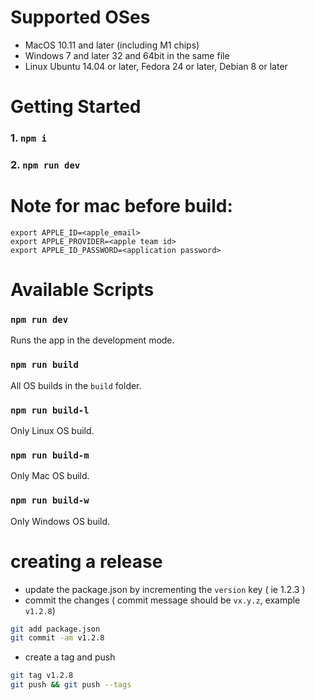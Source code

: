 # Supported OSes

- MacOS 10.11 and later (including M1 chips)
- Windows 7 and later 32 and 64bit in the same file
- Linux Ubuntu 14.04 or later, Fedora 24 or later, Debian 8 or later

# Getting Started

### 1. `npm i`

### 2. `npm run dev`

# Note for mac before build:

```
export APPLE_ID=<apple_email>
export APPLE_PROVIDER=<apple team id>
export APPLE_ID_PASSWORD=<application password>
```

# Available Scripts

### `npm run dev`

Runs the app in the development mode.

### `npm run build`

All OS builds in the `build` folder.

### `npm run build-l`

Only Linux OS build.

### `npm run build-m`

Only Mac OS build.

### `npm run build-w`

Only Windows OS build.

# creating a release

- update the package.json by incrementing the `version` key ( ie 1.2.3 )
- commit the changes ( commit message should be `vx.y.z`, example `v1.2.8`)
``` bash
git add package.json
git commit -am v1.2.8
```
- create a tag and push
```bash
git tag v1.2.8
git push && git push --tags
```
